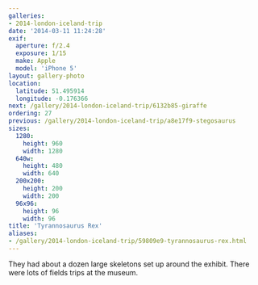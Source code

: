 ```yaml
---
galleries:
- 2014-london-iceland-trip
date: '2014-03-11 11:24:28'
exif:
  aperture: f/2.4
  exposure: 1/15
  make: Apple
  model: 'iPhone 5'
layout: gallery-photo
location:
  latitude: 51.495914
  longitude: -0.176366
next: /gallery/2014-london-iceland-trip/6132b85-giraffe
ordering: 27
previous: /gallery/2014-london-iceland-trip/a8e17f9-stegosaurus
sizes:
  1280:
    height: 960
    width: 1280
  640w:
    height: 480
    width: 640
  200x200:
    height: 200
    width: 200
  96x96:
    height: 96
    width: 96
title: 'Tyrannosaurus Rex'
aliases:
- /gallery/2014-london-iceland-trip/59809e9-tyrannosaurus-rex.html
---
```


They had about a dozen large skeletons set up around the exhibit. There were lots of fields trips at the museum.
